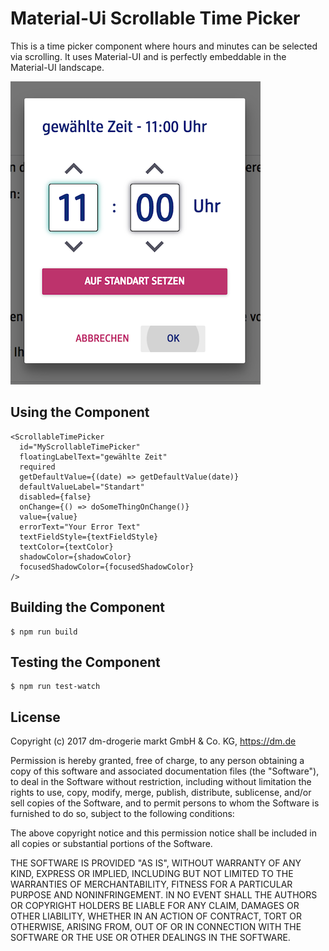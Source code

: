 # Material-Ui Scrollable Time Picker



This is a time picker component where hours and minutes can be selected via scrolling.
It uses Material-UI and is perfectly embeddable in the Material-UI landscape.

![Material-Ui Scrollable Time Picker Screenshot](screenshot.png)

## Using the Component

```
<ScrollableTimePicker
  id="MyScrollableTimePicker"
  floatingLabelText="gewählte Zeit"
  required
  getDefaultValue={(date) => getDefaultValue(date)}
  defaultValueLabel="Standart"
  disabled={false}
  onChange={() => doSomeThingOnChange()}
  value={value}
  errorText="Your Error Text"
  textFieldStyle={textFieldStyle}
  textColor={textColor}
  shadowColor={shadowColor}
  focusedShadowColor={focusedShadowColor}
/>
```
## Building the Component
```
$ npm run build
```
## Testing the Component
```
$ npm run test-watch
```
## License

Copyright (c) 2017 dm-drogerie markt GmbH & Co. KG, https://dm.de

Permission is hereby granted, free of charge, to any person obtaining a copy
of this software and associated documentation files (the "Software"), to deal
in the Software without restriction, including without limitation the rights
to use, copy, modify, merge, publish, distribute, sublicense, and/or sell
copies of the Software, and to permit persons to whom the Software is
furnished to do so, subject to the following conditions:

The above copyright notice and this permission notice shall be included in all
copies or substantial portions of the Software.

THE SOFTWARE IS PROVIDED "AS IS", WITHOUT WARRANTY OF ANY KIND, EXPRESS OR
IMPLIED, INCLUDING BUT NOT LIMITED TO THE WARRANTIES OF MERCHANTABILITY,
FITNESS FOR A PARTICULAR PURPOSE AND NONINFRINGEMENT. IN NO EVENT SHALL THE
AUTHORS OR COPYRIGHT HOLDERS BE LIABLE FOR ANY CLAIM, DAMAGES OR OTHER
LIABILITY, WHETHER IN AN ACTION OF CONTRACT, TORT OR OTHERWISE, ARISING FROM,
OUT OF OR IN CONNECTION WITH THE SOFTWARE OR THE USE OR OTHER DEALINGS IN THE
SOFTWARE.
